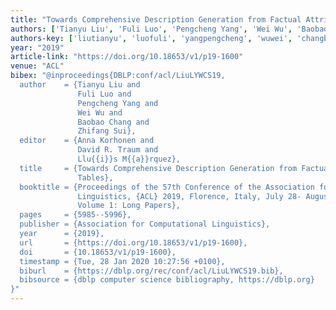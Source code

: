 ```yaml
---
title: "Towards Comprehensive Description Generation from Factual Attribute-value Tables"
authors: ['Tianyu Liu', 'Fuli Luo', 'Pengcheng Yang', 'Wei Wu', 'Baobao Chang', 'Zhifang Sui']
authors-key: ['liutianyu', 'luofuli', 'yangpengcheng', 'wuwei', 'changbaobao', 'suizhifang']
year: "2019"
article-link: "https://doi.org/10.18653/v1/p19-1600"
venue: "ACL"
bibex: "@inproceedings{DBLP:conf/acl/LiuLYWCS19,
  author    = {Tianyu Liu and
               Fuli Luo and
               Pengcheng Yang and
               Wei Wu and
               Baobao Chang and
               Zhifang Sui},
  editor    = {Anna Korhonen and
               David R. Traum and
               Llu{{i}}s M{{a}}rquez},
  title     = {Towards Comprehensive Description Generation from Factual Attribute-value
               Tables},
  booktitle = {Proceedings of the 57th Conference of the Association for Computational
               Linguistics, {ACL} 2019, Florence, Italy, July 28- August 2, 2019,
               Volume 1: Long Papers},
  pages     = {5985--5996},
  publisher = {Association for Computational Linguistics},
  year      = {2019},
  url       = {https://doi.org/10.18653/v1/p19-1600},
  doi       = {10.18653/v1/p19-1600},
  timestamp = {Tue, 28 Jan 2020 10:27:56 +0100},
  biburl    = {https://dblp.org/rec/conf/acl/LiuLYWCS19.bib},
  bibsource = {dblp computer science bibliography, https://dblp.org}
}"
---
```

